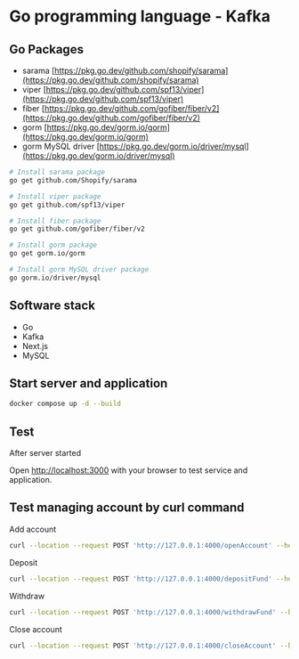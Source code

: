 # Go programming language - Kafka

## Go Packages

- sarama [https://pkg.go.dev/github.com/shopify/sarama](https://pkg.go.dev/github.com/shopify/sarama)
- viper [https://pkg.go.dev/github.com/spf13/viper](https://pkg.go.dev/github.com/spf13/viper)
- fiber [https://pkg.go.dev/github.com/gofiber/fiber/v2](https://pkg.go.dev/github.com/gofiber/fiber/v2)
- gorm [https://pkg.go.dev/gorm.io/gorm](https://pkg.go.dev/gorm.io/gorm)
- gorm MySQL driver [https://pkg.go.dev/gorm.io/driver/mysql](https://pkg.go.dev/gorm.io/driver/mysql)

``` bash
# Install sarama package
go get github.com/Shopify/sarama

# Install viper package
go get github.com/spf13/viper

# Install fiber package
go get github.com/gofiber/fiber/v2

# Install gorm package
go get gorm.io/gorm

# Install gorm MySQL driver package
go gorm.io/driver/mysql
```

## Software stack
- Go
- Kafka
- Next.js
- MySQL

## Start server and application

``` bash
docker compose up -d --build
```

## Test

After server started

Open [http://localhost:3000](http://localhost:3000) with your browser to test service and application.

## Test managing account by curl command
Add account
```bash
curl --location --request POST 'http://127.0.0.1:4000/openAccount' --header 'Content-Type: application/json' --data-raw '{"AccountHolder": "Test user1","AccountType": 1,"OpeningBalance": 1000000.00}'
```

Deposit
``` bash
curl --location --request POST 'http://127.0.0.1:4000/depositFund' --header 'Content-Type: application/json' --data-raw '{"ID":"Input_ID","Amount":20000}'
```

Withdraw
``` bash
curl --location --request POST 'http://127.0.0.1:4000/withdrawFund' --header 'Content-Type: application/json' --data-raw '{"ID":"Input_ID","Amount":20000}'
```

Close account
``` bash
curl --location --request POST 'http://127.0.0.1:4000/closeAccount' --header 'Content-Type: application/json' --data-raw '{"ID":"Input_ID"}'
```
